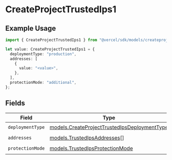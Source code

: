 # CreateProjectTrustedIps1

## Example Usage

```typescript
import { CreateProjectTrustedIps1 } from "@vercel/sdk/models/createprojectop.js";

let value: CreateProjectTrustedIps1 = {
  deploymentType: "production",
  addresses: [
    {
      value: "<value>",
    },
  ],
  protectionMode: "additional",
};
```

## Fields

| Field                                                                                              | Type                                                                                               | Required                                                                                           | Description                                                                                        |
| -------------------------------------------------------------------------------------------------- | -------------------------------------------------------------------------------------------------- | -------------------------------------------------------------------------------------------------- | -------------------------------------------------------------------------------------------------- |
| `deploymentType`                                                                                   | [models.CreateProjectTrustedIpsDeploymentType](../models/createprojecttrustedipsdeploymenttype.md) | :heavy_check_mark:                                                                                 | N/A                                                                                                |
| `addresses`                                                                                        | [models.TrustedIpsAddresses](../models/trustedipsaddresses.md)[]                                   | :heavy_check_mark:                                                                                 | N/A                                                                                                |
| `protectionMode`                                                                                   | [models.TrustedIpsProtectionMode](../models/trustedipsprotectionmode.md)                           | :heavy_check_mark:                                                                                 | N/A                                                                                                |